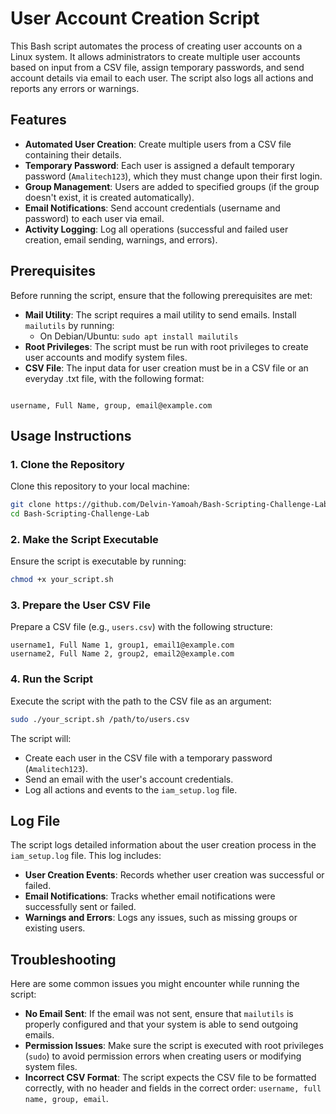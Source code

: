 # User Account Creation Script

This Bash script automates the process of creating user accounts on a Linux system. It allows administrators to create multiple user accounts based on input from a CSV file, assign temporary passwords, and send account details via email to each user. The script also logs all actions and reports any errors or warnings.

## Features

- **Automated User Creation**: Create multiple users from a CSV file containing their details.
- **Temporary Password**: Each user is assigned a default temporary password (`Amalitech123`), which they must change upon their first login.
- **Group Management**: Users are added to specified groups (if the group doesn't exist, it is created automatically).
- **Email Notifications**: Send account credentials (username and password) to each user via email.
- **Activity Logging**: Log all operations (successful and failed user creation, email sending, warnings, and errors).

## Prerequisites

Before running the script, ensure that the following prerequisites are met:

- **Mail Utility**: The script requires a mail utility to send emails. Install `mailutils` by running:
  - On Debian/Ubuntu: `sudo apt install mailutils`
- **Root Privileges**: The script must be run with root privileges to create user accounts and modify system files.
- **CSV File**: The input data for user creation must be in a CSV file or an everyday .txt file, with the following format:

```

username, Full Name, group, email@example.com

```

## Usage Instructions

### 1. Clone the Repository

Clone this repository to your local machine:

```bash
git clone https://github.com/Delvin-Yamoah/Bash-Scripting-Challenge-Lab.git
cd Bash-Scripting-Challenge-Lab
```

### 2. Make the Script Executable

Ensure the script is executable by running:

```bash
chmod +x your_script.sh
```

### 3. Prepare the User CSV File

Prepare a CSV file (e.g., `users.csv`) with the following structure:

```
username1, Full Name 1, group1, email1@example.com
username2, Full Name 2, group2, email2@example.com
```

### 4. Run the Script

Execute the script with the path to the CSV file as an argument:

```bash
sudo ./your_script.sh /path/to/users.csv
```

The script will:

- Create each user in the CSV file with a temporary password (`Amalitech123`).
- Send an email with the user's account credentials.
- Log all actions and events to the `iam_setup.log` file.

## Log File

The script logs detailed information about the user creation process in the `iam_setup.log` file. This log includes:

- **User Creation Events**: Records whether user creation was successful or failed.
- **Email Notifications**: Tracks whether email notifications were successfully sent or failed.
- **Warnings and Errors**: Logs any issues, such as missing groups or existing users.

## Troubleshooting

Here are some common issues you might encounter while running the script:

- **No Email Sent**: If the email was not sent, ensure that `mailutils` is properly configured and that your system is able to send outgoing emails.
- **Permission Issues**: Make sure the script is executed with root privileges (`sudo`) to avoid permission errors when creating users or modifying system files.
- **Incorrect CSV Format**: The script expects the CSV file to be formatted correctly, with no header and fields in the correct order: `username, full name, group, email`.
